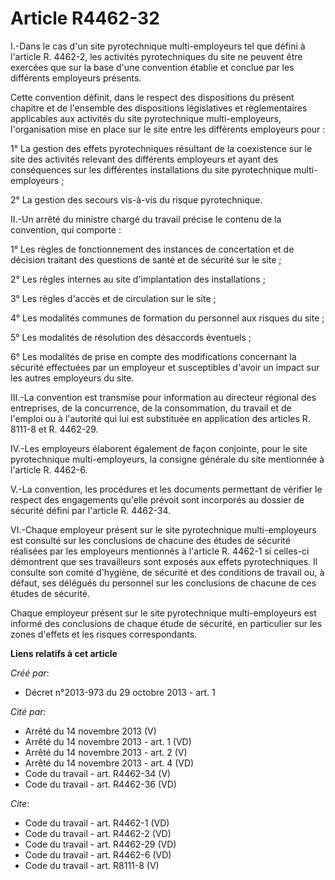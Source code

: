 # Article R4462-32

I.-Dans le cas d'un site pyrotechnique multi-employeurs tel que défini à l'article R. 4462-2, les activités pyrotechniques du
site ne peuvent être exercées que sur la base d'une convention établie et conclue par les différents employeurs présents. 

Cette convention définit, dans le respect des dispositions du présent chapitre et de l'ensemble des dispositions législatives
et règlementaires applicables aux activités du site pyrotechnique multi-employeurs, l'organisation mise en place sur le site
entre les différents employeurs pour : 

1° La gestion des effets pyrotechniques résultant de la coexistence sur le site des activités relevant des différents
employeurs et ayant des conséquences sur les différentes installations du site pyrotechnique multi-employeurs ; 

2° La gestion des secours vis-à-vis du risque pyrotechnique. 

II.-Un arrêté du ministre chargé du travail précise le contenu de la convention, qui comporte : 

1° Les règles de fonctionnement des instances de concertation et de décision traitant des questions de santé et de sécurité
sur le site ; 

2° Les règles internes au site d'implantation des installations ; 

3° Les règles d'accès et de circulation sur le site ; 

4° Les modalités communes de formation du personnel aux risques du site ; 

5° Les modalités de résolution des désaccords éventuels ; 

6° Les modalités de prise en compte des modifications concernant la sécurité effectuées par un employeur et susceptibles
d'avoir un impact sur les autres employeurs du site. 

III.-La convention est transmise pour information au directeur régional des entreprises, de la concurrence, de la
consommation, du travail et de l'emploi ou à l'autorité qui lui est substituée en application des articles R. 8111-8 et R.
4462-29. 

IV.-Les employeurs élaborent également de façon conjointe, pour le site pyrotechnique multi-employeurs, la consigne générale
du site mentionnée à l'article R. 4462-6. 

V.-La convention, les procédures et les documents permettant de vérifier le respect des engagements qu'elle prévoit sont
incorporés au dossier de sécurité défini par l'article R. 4462-34. 

VI.-Chaque employeur présent sur le site pyrotechnique multi-employeurs est consulté sur les conclusions de chacune des
études de sécurité réalisées par les employeurs mentionnés à l'article R. 4462-1 si celles-ci démontrent que ses travailleurs
sont exposés aux effets pyrotechniques. Il consulte son comité d'hygiène, de sécurité et des conditions de travail ou, à
défaut, ses délégués du personnel sur les conclusions de chacune de ces études de sécurité. 

Chaque employeur présent sur le site pyrotechnique multi-employeurs est informé des conclusions de chaque étude de sécurité,
en particulier sur les zones d'effets et les risques correspondants.

**Liens relatifs à cet article**

_Créé par_:

  - Décret n°2013-973 du 29 octobre 2013 - art. 1

_Cité par_:

  - Arrêté du 14 novembre 2013 (V)
  - Arrêté du 14 novembre 2013 - art. 1 (VD)
  - Arrêté du 14 novembre 2013 - art. 2 (V)
  - Arrêté du 14 novembre 2013 - art. 4 (VD)
  - Code du travail - art. R4462-34 (V)
  - Code du travail - art. R4462-36 (VD)

_Cite_:

  - Code du travail - art. R4462-1 (VD)
  - Code du travail - art. R4462-2 (VD)
  - Code du travail - art. R4462-29 (VD)
  - Code du travail - art. R4462-6 (VD)
  - Code du travail - art. R8111-8 (V)
